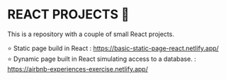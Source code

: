 # REACT PROJECTS 🚀

This is a repository with a couple of small React projects. 

⭐ Static page build in React : https://basic-static-page-react.netlify.app/ <br>
⭐ Dynamic page built in React simulating access to a database. : https://airbnb-experiences-exercise.netlify.app/

